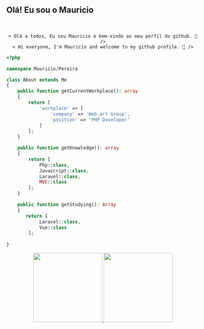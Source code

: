 ### <h2>Olá! Eu sou o Mauricio</h2>
<link rel="stylesheet" href="https://cdn.jsdelivr.net/gh/devicons/devicon@v2.14.0/devicon.min.css">

<div><br>
  <div style="display: inline_block" align="center">

    < Olá a todos, Eu sou Mauricio e bem-vindo ao meu perfil do github. 🚀 />
    < Hi everyone, I'm Mauricio and welcome to my github profile. 🚀 />
  </div>
</div>

```php
<?php

namespace Mauricio/Pereira

class About extends Me
{
    public function getCurrentWorkplace(): array
    {
        return [
            'workplace' => [
                'company' => 'Web.art Group',
                'position' => 'PHP Developer'         
            ]
        ];
    }

    public function getKnowledge(): array
    {
        return [
            Php::class,
            Javascript::class,
            Laravel::class,
            MVC::class  
        ];
    }

    public function getStudying(): Array
    {
       return [
            Laravel::class,
            Vue::class
        ];
   
}
```

<div align="center">
  <a href="https://github.com/mauricinhoo">
  <img height="180em" src="https://github-readme-stats.vercel.app/api?username=MauricioCruzPereira&show_icons=true&theme=highcontrast&include_all_commits=true&count_private=true"/>
  <img height="180em" src="https://github-readme-stats.vercel.app/api/top-langs/?username=MauricioCruzPereira&layout=compact&langs_count=7&theme=highcontrast"/>
</div>
  

### 
